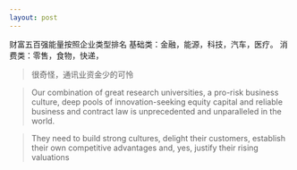 ```yaml
---
layout: post
---
```

财富五百强能量按照企业类型排名
基础类：金融，能源，科技，汽车，医疗。
消费类：零售，食物，快递，

> 很奇怪，通讯业资金少的可怜

> Our combination of great research universities, a pro-risk business culture, deep pools of innovation-seeking equity capital and reliable business and contract law is unprecedented and unparalleled in the world.

> They need to build strong cultures, delight their customers, establish their own competitive advantages and, yes, justify their rising valuations
